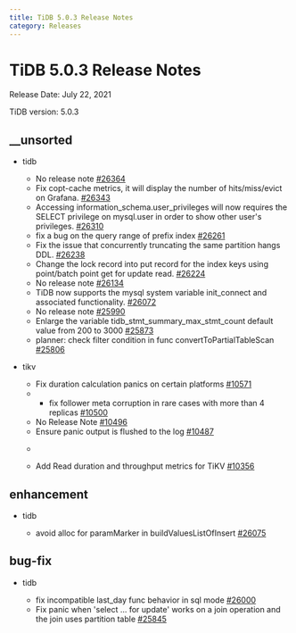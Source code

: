 ```yaml
---
title: TiDB 5.0.3 Release Notes
category: Releases
---
```




# TiDB 5.0.3 Release Notes

Release Date: July 22, 2021

TiDB version: 5.0.3

## __unsorted

+ tidb

    - No release note [#26364](https://github.com/pingcap/tidb/pull/26364)
    - Fix copt-cache metrics, it will display the number of  hits/miss/evict on Grafana. [#26343](https://github.com/pingcap/tidb/pull/26343)
    - Accessing information_schema.user_privileges will now requires the SELECT privilege on mysql.user in order to show other user's privileges. [#26310](https://github.com/pingcap/tidb/pull/26310)
    - fix a bug on the query range of prefix index  [#26261](https://github.com/pingcap/tidb/pull/26261)
    - Fix the issue that concurrently truncating the same partition hangs DDL. [#26238](https://github.com/pingcap/tidb/pull/26238)
    - Change the lock record into put record for the index keys using point/batch point get for update read. [#26224](https://github.com/pingcap/tidb/pull/26224)
    - No release note [#26134](https://github.com/pingcap/tidb/pull/26134)
    - TiDB now supports the mysql system variable init_connect and associated functionality. [#26072](https://github.com/pingcap/tidb/pull/26072)
    - No release note [#25990](https://github.com/pingcap/tidb/pull/25990)
    - Enlarge the variable tidb_stmt_summary_max_stmt_count default value from 200 to 3000 [#25873](https://github.com/pingcap/tidb/pull/25873)
    - planner: check filter condition in func convertToPartialTableScan [#25806](https://github.com/pingcap/tidb/pull/25806)


+ tikv

    - Fix duration calculation panics on certain platforms [#10571](https://github.com/tikv/tikv/pull/10571)
    - - fix follower meta corruption in rare cases with more than 4 replicas [#10500](https://github.com/tikv/tikv/pull/10500)
    - No Release Note [#10496](https://github.com/tikv/tikv/pull/10496)
    - Ensure panic output is flushed to the log [#10487](https://github.com/tikv/tikv/pull/10487)
    - ```release-note [#10361](https://github.com/tikv/tikv/pull/10361)
    - Add Read duration and throughput metrics for TiKV [#10356](https://github.com/tikv/tikv/pull/10356)


## enhancement

+ tidb

    - avoid alloc for paramMarker in buildValuesListOfInsert [#26075](https://github.com/pingcap/tidb/pull/26075)


## bug-fix

+ tidb

    - fix incompatible last_day func behavior in sql mode [#26000](https://github.com/pingcap/tidb/pull/26000)
    - Fix panic when 'select ... for update' works on a join operation and the join uses partition table [#25845](https://github.com/pingcap/tidb/pull/25845)


